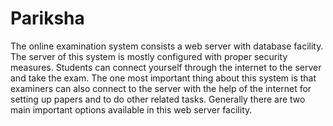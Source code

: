 # Pariksha
The online examination system consists a web server with database facility. The server of this system is mostly configured with proper security  measures.  Students can connect yourself through the internet to the server and take the exam. The one most important thing about this system is that examiners can also connect to the server with the help of the internet for setting up papers and to do other related tasks.  Generally there are two main important options available in this web server facility.
